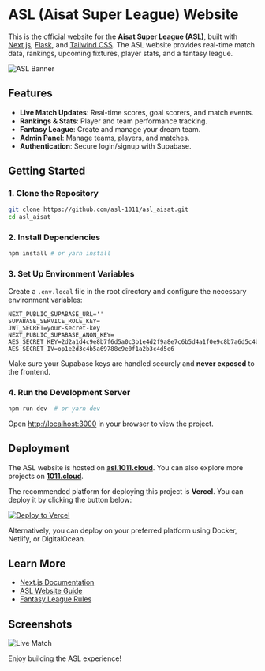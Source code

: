 # ASL (Aisat Super League) Website

This is the official website for the **Aisat Super League (ASL)**, built with [Next.js](https://nextjs.org), [Flask](https://flask.palletsprojects.com/), and [Tailwind CSS](https://tailwindcss.com/). The ASL website provides real-time match data, rankings, upcoming fixtures, player stats, and a fantasy league.

![ASL Banner](https://source.unsplash.com/featured/?football,soccer)

## Features

- **Live Match Updates**: Real-time scores, goal scorers, and match events.
- **Rankings & Stats**: Player and team performance tracking.
- **Fantasy League**: Create and manage your dream team.
- **Admin Panel**: Manage teams, players, and matches.
- **Authentication**: Secure login/signup with Supabase.

## Getting Started

### 1. Clone the Repository

```bash
git clone https://github.com/asl-1011/asl_aisat.git
cd asl_aisat
```

### 2. Install Dependencies

```bash
npm install # or yarn install
```

### 3. Set Up Environment Variables

Create a `.env.local` file in the root directory and configure the necessary environment variables:

```env
NEXT_PUBLIC_SUPABASE_URL=''
SUPABASE_SERVICE_ROLE_KEY=
JWT_SECRET=your-secret-key
NEXT_PUBLIC_SUPABASE_ANON_KEY=
AES_SECRET_KEY=2d2a1d4c9e8b7f6d5a0c3b1e4d2f9a8e7c6b5d4a1f0e9c8b7a6d5c4b3e2f1a0d
AES_SECRET_IV=op1e2d3c4b5a69788c9e0f1a2b3c4d5e6
```

Make sure your Supabase keys are handled securely and **never exposed** to the frontend.

### 4. Run the Development Server

```bash
npm run dev  # or yarn dev
```

Open [http://localhost:3000](http://localhost:3000) in your browser to view the project.

## Deployment

The ASL website is hosted on **[asl.1011.cloud](https://asl.1011.cloud)**. You can also explore more projects on **[1011.cloud](https://1011.cloud)**.

The recommended platform for deploying this project is **Vercel**. You can deploy it by clicking the button below:

[![Deploy to Vercel](https://vercel.com/button)](https://vercel.com/new)

Alternatively, you can deploy on your preferred platform using Docker, Netlify, or DigitalOcean.

## Learn More

- [Next.js Documentation](https://nextjs.org/docs)
- [ASL Website Guide](#)
- [Fantasy League Rules](#)

## Screenshots

![Live Match](https://source.unsplash.com/featured/?soccer,stadium)

Enjoy building the ASL experience!

